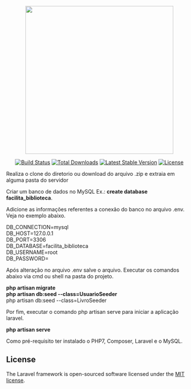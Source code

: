 <p align="center"><a href="https://laravel.com" target="_blank"><img src="https://raw.githubusercontent.com/laravel/art/master/logo-lockup/5%20SVG/2%20CMYK/1%20Full%20Color/laravel-logolockup-cmyk-red.svg" width="400"></a></p>

<p align="center">
<a href="https://travis-ci.org/laravel/framework"><img src="https://travis-ci.org/laravel/framework.svg" alt="Build Status"></a>
<a href="https://packagist.org/packages/laravel/framework"><img src="https://img.shields.io/packagist/dt/laravel/framework" alt="Total Downloads"></a>
<a href="https://packagist.org/packages/laravel/framework"><img src="https://img.shields.io/packagist/v/laravel/framework" alt="Latest Stable Version"></a>
<a href="https://packagist.org/packages/laravel/framework"><img src="https://img.shields.io/packagist/l/laravel/framework" alt="License"></a>
</p>

Realiza o clone do diretorio ou download do arquivo .zip e extraia em alguma pasta do servidor

Criar um banco de dados no MySQL Ex.: <b>create database facilita_biblioteca</b>.

Adicione as informações referentes a conexão do banco no arquivo .env. Veja no exemplo abaixo. 

DB_CONNECTION=mysql<br>
DB_HOST=127.0.0.1<br>
DB_PORT=3306<br>
DB_DATABASE=facilita_biblioteca<br>
DB_USERNAME=root<br>
DB_PASSWORD=<br>

Após alteração no arquivo .env salve o arquivo. Executar os comandos abaixo via cmd ou shell na pasta do projeto.

<b>php artisan migrate</b><br>
<b>php artisan db:seed --class=UsuarioSeeder</b><br>
php artisan db:seed --class=LivroSeeder</b><br>

Por fim, executar o comando php artisan serve para iniciar a aplicação laravel.

<b>php artisan serve</b>

Como pré-requisito ter instalado o PHP7, Composer, Laravel e o MySQL.

## License

The Laravel framework is open-sourced software licensed under the [MIT license](https://opensource.org/licenses/MIT).
